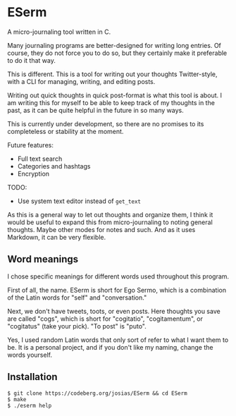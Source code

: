 # ESerm

A micro-journaling tool written in C.

Many journaling programs are better-designed for writing long entries. Of course, they do not force you to do so, but they certainly make it preferable to do it that way.

This is different. This is a tool for writing out your thoughts Twitter-style, with a CLI for managing, writing, and editing posts.

Writing out quick thoughts in quick post-format is what this tool is about. I am writing this for myself to be able to keep track of my thoughts in the past, as it can be quite helpful in the future in so many ways. 

This is currently under development, so there are no promises to its completeless or stability at the moment.

Future features:

- Full text search
- Categories and hashtags
- Encryption

TODO:
- Use system text editor instead of `get_text`

As this is a general way to let out thoughts and organize them, I think it would be useful to expand this from micro-journaling to noting general thoughts. Maybe other modes for notes and such. And as it uses Markdown, it can be very flexible.

## Word meanings

I chose specific meanings for different words used throughout this program.

First of all, the name. ESerm is short for Ego Sermo, which is a combination of the Latin words for "self" and "conversation."

Next, we don't have tweets, toots, or even posts. Here thoughts you save are called "cogs", which is short for "cogitatio", "cogitamentum", or "cogitatus" (take your pick). "To post" is "puto".

Yes, I used random Latin words that only sort of refer to what I want them to be. It is a personal project, and if you don't like my naming, change the words yourself.

## Installation

```
$ git clone https://codeberg.org/josias/ESerm && cd ESerm
$ make
$ ./eserm help
```
